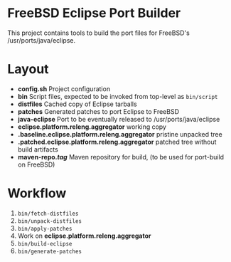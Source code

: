 # FreeBSD Eclipse Port Builder

This project contains tools to build the port files for
FreeBSD's /usr/ports/java/eclipse.

# Layout

* **config.sh** Project configuration
* **bin** Script files, expected to be invoked from top-level as `bin/script`
* **distfiles** Cached copy of Eclipse tarballs
* **patches** Generated patches to port Eclipse to FreeBSD
* **java-eclipse** Port to be eventually released to /usr/ports/java/eclipse
* **eclipse.platform.releng.aggregator** working copy
* **.baseline.eclipse.platform.releng.aggregator** pristine unpacked tree
* **.patched.eclipse.platform.releng.aggregator** patched tree without build artifacts
* **maven-repo._tag_** Maven repository for build, (to be used for port-build on FreeBSD)

# Workflow

1. `bin/fetch-distfiles`
1. `bin/unpack-distfiles`
1. `bin/apply-patches`
1. Work on **eclipse.platform.releng.aggregator**
1. `bin/build-eclipse`
1. `bin/generate-patches`
